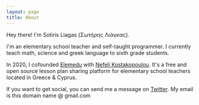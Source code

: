 ```yaml
---
layout: page
title: About
---
```


Hey there! I'm Sotiris Liagas (Σωτήρης Λιάγκας).

I'm an elementary school teacher and self-taught programmer. I currently teach math, science and greek language to sixth grade students.

In 2020, I cofounded [Elemedu](https://elemedu.com) with [Nefeli Kostakopoulou](https://nefeli.dev). It's a free and open source lesson plan sharing platform for elementary school teachers located in Greece & Cyprus.

If you want to get social, you can send me a message on [Twitter](https://twitter.com/liagason).
My email is this domain name @ gmail.com

